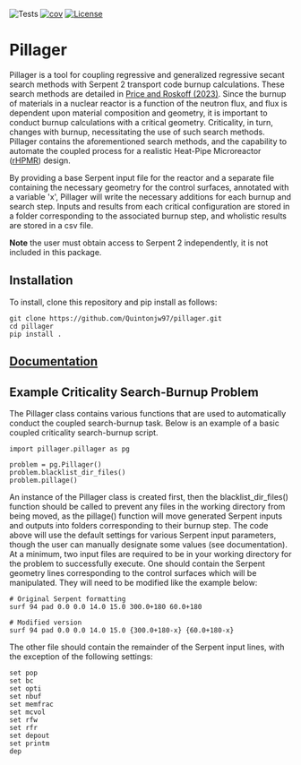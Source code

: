 ![Tests](https://github.com/Quintonjw97/pillager/actions/workflows/run-tests.yml/badge.svg)
[![cov](https://quintonjw97.github.io/pillager/badges/coverage.svg)](https://github.com/quintonjw97/pillager/actions)
[![License](https://img.shields.io/badge/License-BSD%203--Clause-blue.svg)](https://opensource.org/licenses/BSD-3-Clause)

# Pillager

Pillager is a tool for coupling regressive and generalized regressive secant search methods with Serpent 2 transport code burnup calculations. These search methods are detailed in [Price and Roskoff (2023)](https://www.sciencedirect.com/science/article/abs/pii/S014919702300166X). Since the burnup of materials in a nuclear reactor is a function of the neutron flux, and flux is dependent upon material composition and geometry, it is important to conduct burnup calculations with a critical geometry. Criticality, in turn, changes with burnup, necessitating the use of such search methods. Pillager contains the aforementioned search methods, and the capability to automate the coupled process for a realistic Heat-Pipe Microreactor ([rHPMR](https://www.osti.gov/biblio/2367263)) design.

By providing a base Serpent input file for the reactor and a separate file containing the necessary geometry for the control surfaces, annotated with a variable 'x', Pillager will write the necessary additions for each burnup and search step. Inputs and results from each critical configuration are stored in a folder corresponding to the associated burnup step, and wholistic results are stored in a csv file.

<b>Note</b> the user must obtain access to Serpent 2 independently, it is not included in this package.

## Installation 

To install, clone this repository and pip install as follows:
```
git clone https://github.com/Quintonjw97/pillager.git
cd pillager
pip install .
```

## [Documentation](https://quintonjw97.github.io/pillager/)

## Example Criticality Search-Burnup Problem

The Pillager class contains various functions that are used to automatically conduct the coupled search-burnup task. Below is an example of a basic coupled criticality search-burnup script.
```
import pillager.pillager as pg

problem = pg.Pillager()
problem.blacklist_dir_files()
problem.pillage()
```
An instance of the Pillager class is created first, then the blacklist_dir_files() function should be called to prevent any files in the working directory from being moved, as the pillage() function will move generated Serpent inputs and outputs into folders corresponding to their burnup step. The code above will use the default settings for various Serpent input parameters, though the user can manually designate some values (see documentation). At a minimum, two input files are required to be in your working directory for the problem to successfully execute. One should contain the Serpent geometry lines corresponding to the control surfaces which will be manipulated. They will need to be modified like the example below:
```
# Original Serpent formatting
surf 94 pad 0.0 0.0 14.0 15.0 300.0+180 60.0+180

# Modified version
surf 94 pad 0.0 0.0 14.0 15.0 {300.0+180-x} {60.0+180-x} 
```
The other file should contain the remainder of the Serpent input lines, with the exception of the following settings:
```
set pop
set bc
set opti
set nbuf
set memfrac
set mcvol
set rfw
set rfr
set depout
set printm
dep
```
